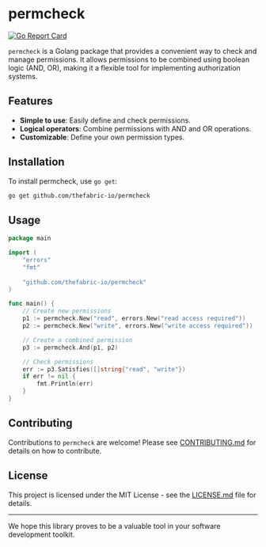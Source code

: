 # permcheck

[![Go Report Card](https://goreportcard.com/badge/github.com/thefabric-io/permcheck)](https://goreportcard.com/report/github.com/thefabric-io/permcheck)

`permcheck` is a Golang package that provides a convenient way to check and manage permissions. It allows permissions to be combined using boolean logic (AND, OR), making it a flexible tool for implementing authorization systems.

## Features

- **Simple to use**: Easily define and check permissions.
- **Logical operators**: Combine permissions with AND and OR operations.
- **Customizable**: Define your own permission types.

## Installation

To install permcheck, use `go get`:

```bash
go get github.com/thefabric-io/permcheck
```

## Usage

```go
package main

import (
	"errors"
	"fmt"
	
	"github.com/thefabric-io/permcheck"
)

func main() {
	// Create new permissions
	p1 := permcheck.New("read", errors.New("read access required"))
	p2 := permcheck.New("write", errors.New("write access required"))

	// Create a combined permission
	p3 := permcheck.And(p1, p2)

	// Check permissions
	err := p3.Satisfies([]string{"read", "write"})
	if err != nil {
		fmt.Println(err)
	}
}
```

## Contributing

Contributions to `permcheck` are welcome! Please see [CONTRIBUTING.md](https://github.com/thefabric-io/permcheck/contributing.md) for details on how to contribute.

## License

This project is licensed under the MIT License - see the [LICENSE.md](https://github.com/thefabric-io/permcheck/license.md) file for details.

---

We hope this library proves to be a valuable tool in your software development toolkit.